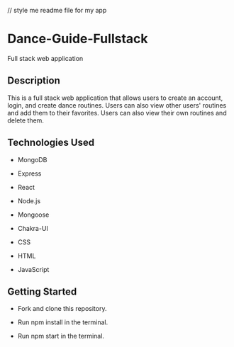 <!-- # Dance-Guide-Fullstack

Full stack web application -->

// style me readme file for my app

# Dance-Guide-Fullstack

Full stack web application

## Description

This is a full stack web application that allows users to create an account, login, and create dance routines. Users can also view other users' routines and add them to their favorites. Users can also view their own routines and delete them.

## Technologies Used

- MongoDB

- Express

- React

- Node.js

- Mongoose

- Chakra-UI

- CSS

- HTML

- JavaScript

## Getting Started

- Fork and clone this repository.

- Run npm install in the terminal.

- Run npm start in the terminal.
